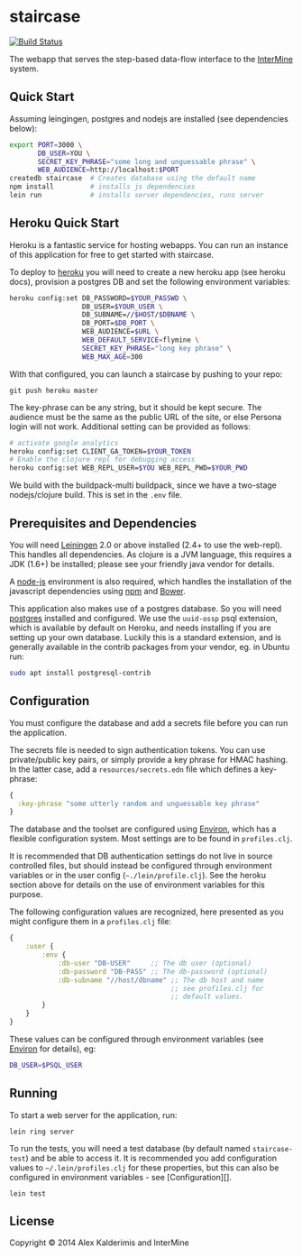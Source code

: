 # staircase

[![Build Status][travis-badge]][ci]

The webapp that serves the step-based data-flow interface to the
[InterMine](http://www.intermine.org) system.

## Quick Start

Assuming leingingen, postgres and nodejs are installed (see dependencies below):

```sh
export PORT=3000 \
       DB_USER=YOU \
       SECRET_KEY_PHRASE="some long and unguessable phrase" \
       WEB_AUDIENCE=http://localhost:$PORT
createdb staircase  # Creates database using the default name
npm install         # installs js dependencies
lein run            # installs server dependencies, runs server
```

## Heroku Quick Start

Heroku is a fantastic service for hosting webapps. You can run an instance of
this application for free to get started with staircase.

To deploy to [heroku][heroku] you will need to create a new heroku app (see heroku docs),
provision a postgres DB and set the following environment variables:

```sh
heroku config:set DB_PASSWORD=$YOUR_PASSWD \
                  DB_USER=$YOUR_USER \
                  DB_SUBNAME=//$HOST/$DBNAME \
                  DB_PORT=$DB_PORT \
                  WEB_AUDIENCE=$URL \ 
                  WEB_DEFAULT_SERVICE=flymine \
                  SECRET_KEY_PHRASE="long key phrase" \
                  WEB_MAX_AGE=300
```

With that configured, you can launch a staircase by pushing to your repo:

```
git push heroku master
```

The key-phrase can be any string, but it should be kept secure. The audience
must be the same as the public URL of the site, or else Persona login will not
work. Additional setting can be provided as follows:

```sh
# activate google analytics
heroku config:set CLIENT_GA_TOKEN=$YOUR_TOKEN
# Enable the clojure repl for debugging access
heroku config:set WEB_REPL_USER=$YOU WEB_REPL_PWD=$YOUR_PWD
```

We build with the buildpack-multi buildpack, since we have a two-stage
nodejs/clojure build. This is set in the `.env` file.

## Prerequisites and Dependencies

You will need [Leiningen][lein] 2.0 or above installed (2.4+ to use the web-repl). This handles all
dependencies. As clojure is a JVM language, this requires a JDK (1.6+) be installed;
please see your friendly java vendor for details.

A [node-js][nodejs] environment is also required, which handles the
installation of the javascript dependencies using [npm][npm] and
[Bower][bower].

This application also makes use of a postgres database. So you will need
[postgres][psql] installed and configured. We use the `uuid-ossp` psql
extension, which is available by default on Heroku, and needs installing if you
are setting up your own database. Luckily this is a standard extension, and is
generally available in the contrib packages from your vendor, eg. in Ubuntu run:

```sh
sudo apt install postgresql-contrib
```

## Configuration

You must configure the database and add a secrets file before you can run
the application.

The secrets file is needed to sign authentication tokens. You can use
private/public key pairs, or simply provide a key phrase for HMAC hashing. In
the latter case, add a `resources/secrets.edn` file which defines a key-phrase:

```clj
{
  :key-phrase "some utterly random and unguessable key phrase"
}
```

The database and the toolset are configured using [Environ][environ], which has
a flexible configuration system. Most settings are to be found in
`profiles.clj`.

It is recommended that DB authentication settings do not live in source
controlled files, but should instead be configured through environment
variables or in the user config (`~./lein/profile.clj`). See the heroku section
above for details on the use of environment variables for this purpose.

The following configuration values are recognized, here presented
as you might configure them in a `profiles.clj` file:

```clojure
{
    :user {
        :env {
            :db-user "DB-USER"     ;; The db user (optional)
            :db-password "DB-PASS" ;; The db-password (optional)
            :db-subname "//host/dbname" ;; The db host and name
                                        ;; see profiles.clj for
                                        ;; default values.
        }
    }
}
```

These values can be configured through environment variables (see
[Environ][environ] for details), eg:

```bash
DB_USER=$PSQL_USER
```

## Running

To start a web server for the application, run:

    lein ring server

To run the tests, you will need a test database (by default named
`staircase-test`) and be able to access it. It is recommended you
add configuration values to `~/.lein/profiles.clj` for these
properties, but this can also be configured in environment
variables - see [Configuration][].

    lein test

## License

Copyright © 2014 Alex Kalderimis and InterMine

[travis-badge]: https://travis-ci.org/alexkalderimis/staircase.svg?branch=master
[ci]: https://travis-ci.org/alexkalderimis/staircase
[environ]: https://github.com/weavejester/environ
[psql]: http://www.postgresql.org/
[lein]: https://github.com/technomancy/leiningen
[bower]: http://bower.io/
[heroku]: https://www.heroku.com/
[npm]: https://www.npmjs.com/
[nodejs]: https://nodejs.org/

